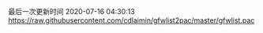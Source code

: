 最后一次更新时间 2020-07-16 04:30:13
https://raw.githubusercontent.com/cdlaimin/gfwlist2pac/master/gfwlist.pac

